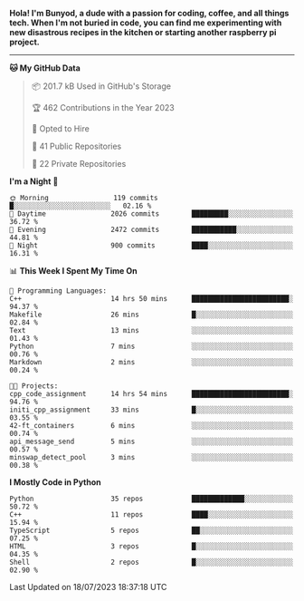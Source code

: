 <p>
<b>Hola! I'm Bunyod, a dude with a passion for coding, coffee, and all things tech. When I'm not buried in code, you can find me experimenting with new disastrous recipes in the kitchen or starting another raspberry pi project.</b>
</p>

---

<!--START_SECTION:waka-->
**🐱 My GitHub Data** 

> 📦 201.7 kB Used in GitHub's Storage 
 > 
> 🏆 462 Contributions in the Year 2023
 > 
> 💼 Opted to Hire
 > 
> 📜 41 Public Repositories 
 > 
> 🔑 22 Private Repositories 
 > 
**I'm a Night 🦉** 

```text
🌞 Morning                119 commits         █░░░░░░░░░░░░░░░░░░░░░░░░   02.16 % 
🌆 Daytime                2026 commits        █████████░░░░░░░░░░░░░░░░   36.72 % 
🌃 Evening                2472 commits        ███████████░░░░░░░░░░░░░░   44.81 % 
🌙 Night                  900 commits         ████░░░░░░░░░░░░░░░░░░░░░   16.31 % 
```


📊 **This Week I Spent My Time On** 

```text
💬 Programming Languages: 
C++                      14 hrs 50 mins      ████████████████████████░   94.37 % 
Makefile                 26 mins             █░░░░░░░░░░░░░░░░░░░░░░░░   02.84 % 
Text                     13 mins             ░░░░░░░░░░░░░░░░░░░░░░░░░   01.43 % 
Python                   7 mins              ░░░░░░░░░░░░░░░░░░░░░░░░░   00.76 % 
Markdown                 2 mins              ░░░░░░░░░░░░░░░░░░░░░░░░░   00.24 % 

🐱‍💻 Projects: 
cpp_code_assignment      14 hrs 54 mins      ████████████████████████░   94.76 % 
initi_cpp_assignment     33 mins             █░░░░░░░░░░░░░░░░░░░░░░░░   03.55 % 
42-ft_containers         6 mins              ░░░░░░░░░░░░░░░░░░░░░░░░░   00.74 % 
api_message_send         5 mins              ░░░░░░░░░░░░░░░░░░░░░░░░░   00.57 % 
minswap_detect_pool      3 mins              ░░░░░░░░░░░░░░░░░░░░░░░░░   00.38 % 
```

**I Mostly Code in Python** 

```text
Python                   35 repos            █████████████░░░░░░░░░░░░   50.72 % 
C++                      11 repos            ████░░░░░░░░░░░░░░░░░░░░░   15.94 % 
TypeScript               5 repos             ██░░░░░░░░░░░░░░░░░░░░░░░   07.25 % 
HTML                     3 repos             █░░░░░░░░░░░░░░░░░░░░░░░░   04.35 % 
Shell                    2 repos             █░░░░░░░░░░░░░░░░░░░░░░░░   02.90 % 
```




 Last Updated on 18/07/2023 18:37:18 UTC
<!--END_SECTION:waka-->
